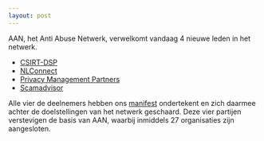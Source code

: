 ```yaml
---
layout: post
---
```

AAN, het Anti Abuse Netwerk, verwelkomt vandaag 4 nieuwe leden in het netwerk.
* [CSIRT-DSP](/deelnemers/csirt-dsp)
* [NLConnect](/deelnemers/nlconnect)
* [Privacy Management Partners](/deelnemers/pmp)
* [Scamadvisor](/deelnemers/scamadviser)

Alle vier de deelnemers hebben ons [manifest](/manifest) ondertekent en zich daarmee achter de doelstellingen van het netwerk geschaard. Deze vier partijen verstevigen de basis van AAN, waarbij inmiddels 27 organisaties zijn aangesloten.